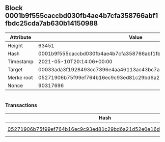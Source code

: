 ## Block 0001b9f555caccbd030fb4ae4b7cfa358766abf1fbdc25cda7ab630b14150988

Attribute | Value
--- | ---
Height | 63451
Hash | 0001b9f555caccbd030fb4ae4b7cfa358766abf1fbdc25cda7ab630b14150988
Timestamp | 2021-05-10T20:14:06+00:00
Target | 00033ada3f1928493cc7396e4aa46113ac43bc7ac52aab5d08e3934913716f64
Merke root | 05271906b75f99ef764b16ec9c93ed81c29bd6a21d52e0e16d61f52e1c202323
Nonce | 90317696

```

```

### Transactions

Hash | Amount
--- | ---
[05271906b75f99ef764b16ec9c93ed81c29bd6a21d52e0e16d61f52e1c202323](05271906b75f99ef764b16ec9c93ed81c29bd6a21d52e0e16d61f52e1c202323.md) | 10.00000000 SKEPTI 
